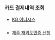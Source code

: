 ### 카드 결제내역 조회
- [KG 이니시스](https://www.inicis.com/payment-view)
###
- [제주 재외도민증 신청](https://www.jeju.go.kr/jeju/jejudomin/domin/intro.htm)
